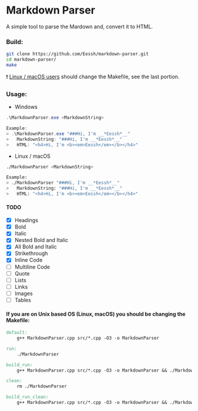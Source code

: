 # Markdown Parser
A simple tool to parse the Mardown and, convert it to HTML.

### Build:
```bash
git clone https://github.com/Eessh/markdown-parser.git
cd markdown-parser/
make
```
❗ [Linux / macOS users](#unixMakefile) should change the Makefile, see the last portion.

### Usage:
- Windows
```powershell
.\MarkdownParser.exe <MarkdownString>

Example:
> .\MarkdownParser.exe "###Hi, I'm __*Eessh*__"
>   MarkdownString: "###Hi, I'm __*Eessh*__"
>   HTML: "<h4>Hi, I'm <b><em>Eessh</em></b></h4>"
```
- Linux / macOS
```bash
./MarkdownParser <MarkdownString>

Example:
> ./MarkdownParser "###Hi, I'm __*Eessh*__"
>   MarkdownString: "###Hi, I'm __*Eessh*__"
>   HTML: "<h4>Hi, I'm <b><em>Eessh</em></b></h4>"
```

#### TODO
- [x] Headings
- [x] Bold
- [x] Italic
- [x] Nested Bold and Italic
- [x] All Bold and Italic
- [x] Strikethrough
- [x] Inline Code
- [ ] Multiline Code
- [ ] Quote
- [ ] Lists
- [ ] Links
- [ ] Images
- [ ] Tables

#### <a name="unixMakefile"></a> If you are on Unix based OS (Linux, macOS) you should be changing the Makefile:
```Makefile
default:
	g++ MarkdownParser.cpp src/*.cpp -O3 -o MarkdownParser

run:
	./MarkdownParser

build_run:
	g++ MarkdownParser.cpp src/*.cpp -O3 -o MarkdownParser && ./MarkdownParser

clean:
	rm ./MarkdownParser

build_run_clean:
	g++ MarkdownParser.cpp src/*.cpp -O3 -o MarkdownParser && ./MarkdownParser && rm ./MarkdownParser
```
